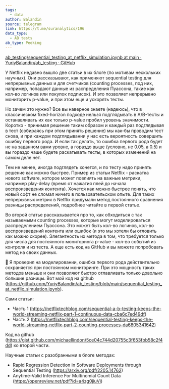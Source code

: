 ```yaml
---
tags:
  - data
author: Balandin
source: telegram
link: https://t.me/suranalytics/196
data_type:
  - AB tests
ab_type: Peeking
---
```


[ab\_testing/sequential\_testing\_at\_netflix\_simulation.ipynb at main · YuriyBalandin/ab\_testing · GitHub](https://github.com/YuriyBalandin/ab_testing/blob/main/sequential_testing_at_netflix_simulation.ipynb)

У Netflix недавно вышло две статьи в их блоге (по мотивам нескольких научных). Они рассказывают, как применяют sequential testing для непрерывных данных и для счетчиков (counting processes, под них, например, попадают данные из распределения Пуассона, такие как кол-во логинов или покупок подписок). И это позволяет непрерывно мониторить p-value, и при этом еще и ускорять тесты. 

Но зачем это нужно? Все вы наверное знаете (надеюсь), что в классическом fixed-horizon подходе нельзя подглядывать в A/B-тесты и останавливать их как только p-value пробил уровень значимости. Коротко - принимая решение таким образом и каждый раз подглядывая в тест (собираясь при этом принять решение) мы как-бы проводим тест снова, и при каждом подглядывании у нас есть вероятность совершить ошибку первого рода. И если так делать, то ошибка первого рода будет не на заданном вами уровне, а гораздо выше (условно, не 0.05, а 0.5) и вы гораздо чаше будете раскатывать тесты, в которых изменений на самом деле нет. 

Тем не менее, иногда подглядеть хочется, и по тесту надо принять решение как можно быстрее. Пример из статьи Netflix - раскатка нового software, которое может повлиять на важные метрики, например play-delay (время от нажатия плей до начала воспроизведения контента). Хочется как можно быстрее понять, что новый софт не сломал ничего в пользовательском опыте. Для таких непрерывных метрик в Netflix придумали метод постоянного сравнения разницы распределений, подробнее читайте в первой статье.   

Во второй статье рассказывается про то, как обходиться с так называемыми counting processes, которые могут моделироваться распределением Пуассона. Это может быть кол-во логинов, кол-во воспроизведений контента или ошибок (и это мы хотели бы отловить как можно скорее). Элегантность их метода в том, что требуется только для числа для постоянного мониторинга p-value - кол-во событий из контроля и из теста. А еще есть код на GitHub и вы можете попробовать метод на своих данных. 

🔎 Я проверил на моделировании, ошибка первого рода действительно сохраняется при постоянном мониторинге. При это мощность таких методов меньше и они позволяют быстро отлавливать только довольно большие разницы. Вот мой код на github (https://github.com/YuriyBalandin/ab_testing/blob/main/sequential_testing_at_netflix_simulation.ipynb). 

Сами статьи: 
- Часть 1 (https://netflixtechblog.com/sequential-a-b-testing-keeps-the-world-streaming-netflix-part-1-continuous-data-cba6c7ed49df)
- Часть 2 (https://netflixtechblog.com/sequential-testing-keeps-the-world-streaming-netflix-part-2-counting-processes-da6805341642)

Код на github (https://gist.github.com/michaellindon/5ce04c744d20755c3f653fbb58c2f4dd) ко второй части. 

Научные статьи с разобранными в блоге методах: 
- Rapid Regression Detection in Software Deployments through Sequential Testing (https://arxiv.org/pdf/2205.14762) 
- Anytime-Valid Inference For Multinomial Count Data (https://openreview.net/pdf?id=a4zg0jiuVi)